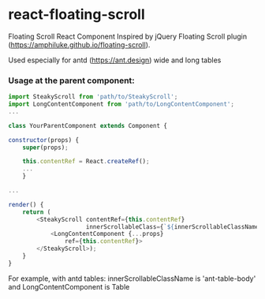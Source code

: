 # react-floating-scroll
Floating Scroll React Component
Inspired by jQuery Floating Scroll plugin (https://amphiluke.github.io/floating-scroll).

Used especially for antd (https://ant.design) wide and long tables

### Usage at the parent component:

```js
import SteakyScroll from 'path/to/SteakyScroll';
import LongContentComponent from 'path/to/LongContentComponent';
...

class YourParentComponent extends Component {

constructor(props) {
    super(props);

    this.contentRef = React.createRef();
    ...
    }

...

render() {
    return (
        <SteakyScroll contentRef={this.contentRef}
                      innerScrollableClass={`${innerScrollableClassName}`}>
            <LongContentComponent {...props}
                ref={this.contentRef}>
        </SteakyScroll>);
    }
}
```

For example, with antd tables:
innerScrollableClassName is 'ant-table-body' and LongContentComponent is Table
